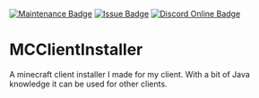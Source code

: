 [![Maintenance Badge](https://img.shields.io/maintenance/yes/2020?style=flat-square)]()
[![Issue Badge](https://img.shields.io/github/issues/Fridtjof-DE/MCClientInstaller?style=flat-square)](https://github.com/Fridtjof-DE/MCClientInstaller/issues)
[![Discord Online Badge](https://img.shields.io/discord/961799414647750717?style=flat-square)](https://discord.gg/fT6VJurHCT)
# MCClientInstaller

A minecraft client installer I made for my client. With a bit of Java knowledge it can be used for other clients.
